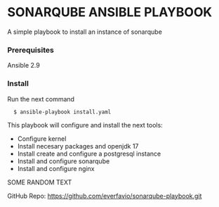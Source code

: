# SONARQUBE ANSIBLE PLAYBOOK

A simple playbook to install an instance of sonarqube

### Prerequisites

Ansible 2.9


### Install

Run the next command
```shell
  $ ansible-playbook install.yaml
```

This playbook will configure and install the next tools:

- Configure kernel
- Install necesary packages and openjdk 17
- Install create and configure a postgresql instance
- Install and configure sonarqube
- Install and configure nginx


SOME RANDOM TEXT

GitHub Repo: https://github.com/everfavio/sonarqube-playbook.git

